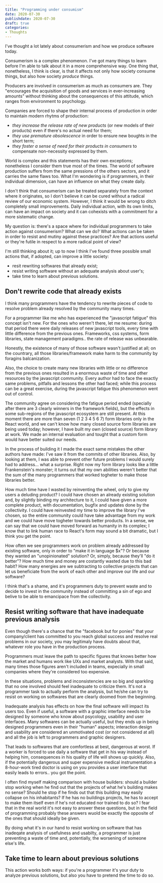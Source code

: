 ```yaml
---
title: "Programming under consumism"
date: 2020-07-30
publishdate: 2020-07-30
draft: true
categories: 
- Thoughts
---
```


I've thought a lot lately about consumerism and how we produce software today.

Consumerism is a complex phenomenon. I've got many things to learn before I'm able to talk about it in a more comprehensive way. One thing that, nonetheless, I think is clear, is that it affects not only how society consume things, but also how society *produce* things.

Producers are involved in consumerism as much as consumers are. They "encourages the acquisition of goods and services in ever-increasing amounts" without thinking about the consequences of this attitude, which ranges from environment to psychology.

Companies are forced to shape their internal process of production in order to maintain modern rhytms of production:

- *they increase the release rate of new products* (or new models of their products) even if there's no actual need for them;
- *they use premature obsolescence* in order to ensure new boughts in the short term;
- *they foster a sense of need for their products in consumers* to compensate non-necessity expressed by them.

World is complex and this statements has their own exceptions; nonetheless I consider them true most of the times. The world of software production suffers from the same pressions of the others sectors, and it carries the same flaws too. What I'm wondering is if programmers, in their individual dimension, can have an influence on what they create daily.

I don't think that consumerism can be treated separately from the context where it originates, so I don't  believe it can be cured without a radical review of our economic system. However, I think it would be wrong to ditch completely small improvements. Daily individual action, with its own limits, can have an impact on society and it can cohexists with a commitment for a more sistematic change.

My question is: there's a space where for individual programmers to take action against consumerism? What can we do? What actions can be taken in order to resist and mutiny against these practices? Are that actions useful or they're futile in respect to a more radical point of view?

I'm still thinking about it; up to now I think I've found three possible small actions that, if adopted, can improve a little society:

- resit rewriting softwares that already exist;
- resist writing software without an adequate analysis about user's;
- take time to learn about previous solutions.

## Don't rewrite code that already exists

I think many programmers have the tendency to rewrite pieces of code to resolve problem already resolved by the community many times.

For a programmer like me who has experienced the "javascript fatigue" this concept isn't new. For the ones who weren't there, let me resume: during that period there were daily releases of new javascript tools, every time with little difference from the previous ones. Frameworks, css systems, form libraries, state management paradigms.. the rate of release was unbearable.

Honestly, the existence of many of those software wasn't justified at all; on the countrary, all those libraries/framework make harm to the community by foragins balcanization.

Also, the choice to create many new libraries with little or no difference from the previous ones resulted in a enormous waste of time and other resources by the javascript community. Every author had to face the exactly same problems, pitfalls and lessons the other had faced; while this process can be a great exercise, during the javascript fatigue this phenomenon went out of control.

The community agree on considering the fatigue period ended (specially after there are 3 clearly winners in the framework fields), but the effects in some sub-regions of the javascript ecosystem are still present. At this moment there are more than seven (1 2 3 4 5 6 7) form libraries only in the React world, and we can't know how many closed source form libraries are being used today; however, I have built my own (closed source) form library at work. We made an internal evaluation and tought that a custom form would have better suited our needs.

In the process of building it I made the exact same mistakes the other authors have made: I've saw it from the commits of other libraries. Also, by looking at them, I was able to prevent other future problems I would surely had to address... what a surprise. Right now my form library looks like a little Frankenstein's monster; it turns out that my own abilities weren't better that the sum of the many programmers that worked togheter to make those libraries better.

How much time have I wasted by reinventing the wheel, only to give my users a deluding product? I could have chosen an already existing solution and, by slightly binding my architecture to it, I could have given a more complete product, with documentation, bugfix and updates done by the collectivity. I could have reinvested my time to improve the library I've chosen, so the entire community could have take advantage from my work and we could have move togheter towards better products. In a sense, we can say that we could have moved forward as humanity in its complex; I know that to link human race to React's form may sound a bit dramatic, but I think you get the point.

How often we see programmers work on problem already addressed by existing software, only in order to "make it in language $x"? Or because they wanted an "unopinionated" solution? Or, simply, because they'll "do it better"? How much time and money are costantly wasted due to this bad habit? How many energies are we subtracting to collective projects that can let us beneficiate from the work of each other and improve our life and our software?

I think that's a shame, and it's programmers duty to prevent waste and to decide to invest in the community instead of committing a sin of ego and belive to be able to emancipace from the collectivity.

## Resist writing software that have inadequate previous analysis

Even though there's a chance that the "facebook but for ponies" that your company/client has committed to you reach global success and resolve real problems in our society, you may legitimaly have doubts about that, whatever role you have in the production process.

Programmers must leave the path to specific figures that knows better how the market and humans work like UXs and market analysts. With that said, many times those figures aren't included in teams, expecially in small companies where they're considered too expensive.

In these situations, problems and inconsistencies are so big and sparkling that no one involved should feel inadequate to criticize them. It's not a programmer task to actually perform the analysis, but he/she can try to resist on working on softwares that are clearly doomed from the beginning.

Inadequate analysis has effects on how the final software will impact its users too. Even if useful, a software with a graphic interface needs to be designed by someone who know about psycology, usability and user interfaces. Many softwares can be actually useful, but they ends up in being designed programmers even in their "human" aspects; interaction design and usability are considered an unmotivated cost (or not considered at all) and all the job is left to programmers and graphic designers.

That leads to softwares that are comfortless at best, dangerous at worst. If a worker is forced to use daily a software that get in his way instead of helping him, consequences in his quality of life will shows up quickly. Also, if the potentially dangerous and super expensive medical instrumentation a 8-hour-work tired doctor is using on you provides a user interface that easily leads to errors.. you got the point.

I often find myself making comparison with house builders: should a builder stop working when he find out that the projects of what he's building makes no sense? Should he stop if he finds out that this building may easily collapse on his inhabitants? If he has no buildings projects, he has to accept to make them itself even if he's not educated nor trained to do so? I fear that in the real world it's not easy to answer these questions, but in the field of programming probably these answers wuold be exactly the opposite of the ones that should ideally be given.

By doing what it's in our hand to resist working on software that has inadeqate analysis of usefulness and usabilty, a programmer is just preventing a waste of time and, potentially, the worsening of someone else's life.

## Take time to learn about previous solutions

This action works both ways: if you're a programmer it's your duty to analyze previous solutions, but also you have to pretend the time to do so.



